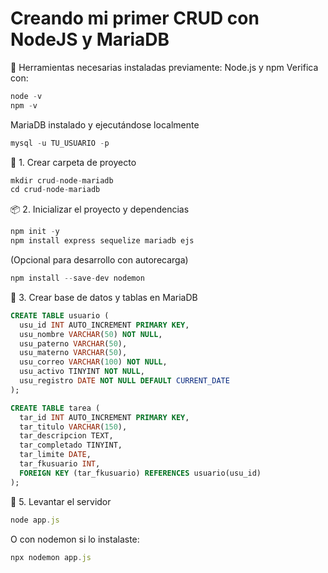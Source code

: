 # Creando mi primer CRUD con NodeJS y MariaDB

🧰 Herramientas necesarias instaladas previamente:
Node.js y npm
Verifica con:
```js
node -v
npm -v
```

MariaDB instalado y ejecutándose localmente
```sql
mysql -u TU_USUARIO -p
```

📁 1. Crear carpeta de proyecto
```js
mkdir crud-node-mariadb
cd crud-node-mariadb
```

📦 2. Inicializar el proyecto y dependencias
```js
npm init -y
npm install express sequelize mariadb ejs
```
(Opcional para desarrollo con autorecarga)
```js
npm install --save-dev nodemon
```
🧬 3. Crear base de datos y tablas en MariaDB
```sql
CREATE TABLE usuario (
  usu_id INT AUTO_INCREMENT PRIMARY KEY,
  usu_nombre VARCHAR(50) NOT NULL,
  usu_paterno VARCHAR(50),
  usu_materno VARCHAR(50),
  usu_correo VARCHAR(100) NOT NULL,
  usu_activo TINYINT NOT NULL,
  usu_registro DATE NOT NULL DEFAULT CURRENT_DATE
);

CREATE TABLE tarea (
  tar_id INT AUTO_INCREMENT PRIMARY KEY,
  tar_titulo VARCHAR(150),
  tar_descripcion TEXT,
  tar_completado TINYINT,
  tar_limite DATE,
  tar_fkusuario INT,
  FOREIGN KEY (tar_fkusuario) REFERENCES usuario(usu_id)
);
```
🚀 5. Levantar el servidor
```js
node app.js
```
O con nodemon si lo instalaste:
```js
npx nodemon app.js
```